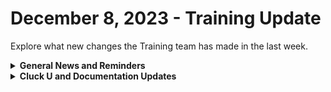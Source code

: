 # December 8, 2023 - Training Update

Explore what new changes the Training team has made in the last week.

<details>

<summary><strong>General News and Reminders</strong></summary>

* **SHOUT OUT** to all those who've successfully taken our [Broken link](broken-reference "mention")Exam, and collected your prestigious **Certified Rewster** badge in Discord.&#x20;
  * Stay tuned for more information on how to get your official certification issued for sharing on LinkedIn, and hanging on your wall with pride.
* Reminder to express your interest in the App Platform Alpha Program by filling out the form on the [Broken link](broken-reference "mention") page.&#x20;
  * More info to come on the early January launch details next week.
* **Reminder about Cluck U Holiday Hours:**
  * Live Training will be unavailable from December 18th \~ January 8th for the Holidays and New Year
  * Feel free to sit by the fire, with a glass of bourbon, or tasty eggnog, and watch our videos while you wait with anticipation for our return
* Join us in our [Cluck-U Discord channel](https://discord.com/channels/936789089703845988/1121465945295167588) if you have any questions, comments, or concerns!

</details>

<details>

<summary><strong>Cluck U and Documentation Updates</strong></summary>

**What's New in Cluck University?**

* &#x20;[Broken link](broken-reference "mention") landing page and course descriptions have been added!
  * Available now:[Broken link](broken-reference "mention")
  * **Coming soon:**
    * [Broken link](broken-reference "mention")
    * [Broken link](broken-reference "mention")
    * [Broken link](broken-reference "mention")
    * [Broken link](broken-reference "mention")

**New & Updated Pages:**

* Last week's Open Mic page and recording is available here: [dec-1st-2023-app-platform-ticket-generation-and-custom-integrations.md](../../roc-open-mics/roc-open-mics-north-america/2023-roc-open-mics/dec-1st-2023-app-platform-ticket-generation-and-custom-integrations.md "mention")
* [Broken link](broken-reference "mention")elective page added
* [connectwise-automate-integration-setup.md](../../../documentation/configuration/integrations/individual-integration-documentation/rmm/connectwise-automate-integration-setup.md "mention")**:** Important note added regarding IP address restrictions. If applicable, add Rewst IP (3.139.170.31) to your allowed list.
* [support-priorities.md](../../../support-and-community/roc-support/support-priorities.md "mention"): Added details on response objectives, operating hours, and holiday availability to our support section for your visibility.

</details>
